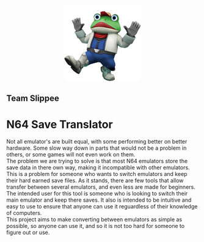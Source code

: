 <p align="center">
  <img src="1200px-SF643D_Slippy.webp" alt="logo" width="200" />
</p>

## Team Slippee
# N64 Save Translator
Not all emulator's are built equal, with some performing better on better hardware. Some slow way down in parts that would not be a problem in others, or some games will not even work on them.  
The problem we are trying to solve is that most N64 emulators store the save data in there own way, making it incompatible with other emulators. This is a problem for someone who wants to switch emulators and keep their hard earned save files. As it stands, there are few tools that allow transfer between several emulators, and even less are made for beginners.   
The intended user for this tool is someone who is looking to switch their main emulator and keep there saves. It also is intended to be intuitive and easy to use to ensure that anyone can use it reguardless of their knowledge of computers.  
This project aims to make converting between emulators as simple as possible, so anyone can use it, and so it is not too hard for someone to figure out or use.  
